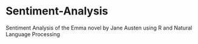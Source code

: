 # Sentiment-Analysis
Sentiment Analysis of the Emma novel by Jane Austen using R and Natural Language Processing
